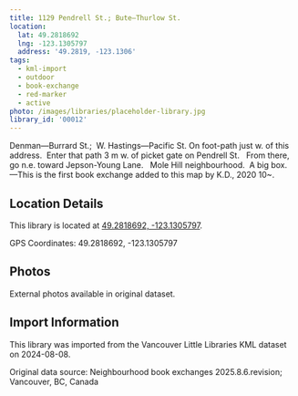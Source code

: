 ```yaml
---
title: 1129 Pendrell St.; Bute—Thurlow St.
location:
  lat: 49.2818692
  lng: -123.1305797
  address: '49.2819, -123.1306'
tags:
  - kml-import
  - outdoor
  - book-exchange
  - red-marker
  - active
photo: /images/libraries/placeholder-library.jpg
library_id: '00012'
---
```

Denman—Burrard St.;  W. Hastings—Pacific St.
On foot-path just w. of this address.  Enter that path 3 m w. of picket gate on Pendrell St.  
From there, go n.e. toward Jepson-Young Lane.   
Mole Hill neighbourhood.  A big box.
—This is the first book exchange added to this map by K.D., 2020 10~.

## Location Details

This library is located at [49.2818692, -123.1305797](https://www.google.com/maps?q=49.2818692,-123.1305797).

GPS Coordinates: 49.2818692, -123.1305797

## Photos

External photos available in original dataset.

## Import Information

This library was imported from the Vancouver Little Libraries KML dataset on 2024-08-08.

Original data source: Neighbourhood book exchanges 2025.8.6.revision; Vancouver, BC, Canada
